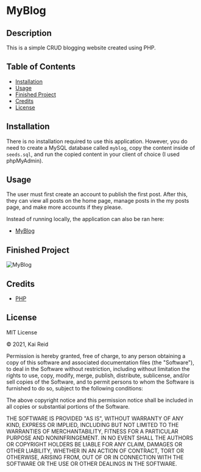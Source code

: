 # MyBlog


## Description 

This is a simple CRUD blogging website created using PHP.

## Table of Contents

* [Installation](#installation)
* [Usage](#usage)
* [Finished Project](#finished-project)
* [Credits](#credits)
* [License](#license)

## Installation

There is no installation required to use this application. However, you do need to create a MySQL database called `myblog`, copy the content inside of `seeds.sql`, and run the copied content in your client of choice (I used phpMyAdmin).

## Usage 

The user must first create an account to publish the first post. After this, they can view all posts on the home page, manage posts in the my posts page, and make more accounts if they please.


Instead of running locally, the application can also be ran here:
 * [MyBlog](https://kai-myblog.herokuapp.com/)

## Finished Project

![MyBlog](https://user-images.githubusercontent.com/67942678/125381751-712ce580-e362-11eb-93f7-0ab75a297509.png)

## Credits

* [PHP](https://www.php.net/)

## License

MIT License

&copy; 2021, Kai Reid

Permission is hereby granted, free of charge, to any person obtaining a copy of this software and associated documentation files (the "Software"), to deal in the Software without restriction, including without limitation the rights to use, copy, modify, merge, publish, distribute, sublicense, and/or sell copies of the Software, and to permit persons to whom the Software is furnished to do so, subject to the following conditions:

The above copyright notice and this permission notice shall be included in all copies or substantial portions of the Software.

THE SOFTWARE IS PROVIDED "AS IS", WITHOUT WARRANTY OF ANY KIND, EXPRESS OR IMPLIED, INCLUDING BUT NOT LIMITED TO THE WARRANTIES OF MERCHANTABILITY, FITNESS FOR A PARTICULAR PURPOSE AND NONINFRINGEMENT. IN NO EVENT SHALL THE AUTHORS OR COPYRIGHT HOLDERS BE LIABLE FOR ANY CLAIM, DAMAGES OR OTHER LIABILITY, WHETHER IN AN ACTION OF CONTRACT, TORT OR OTHERWISE, ARISING FROM, OUT OF OR IN CONNECTION WITH THE SOFTWARE OR THE USE OR OTHER DEALINGS IN THE SOFTWARE.